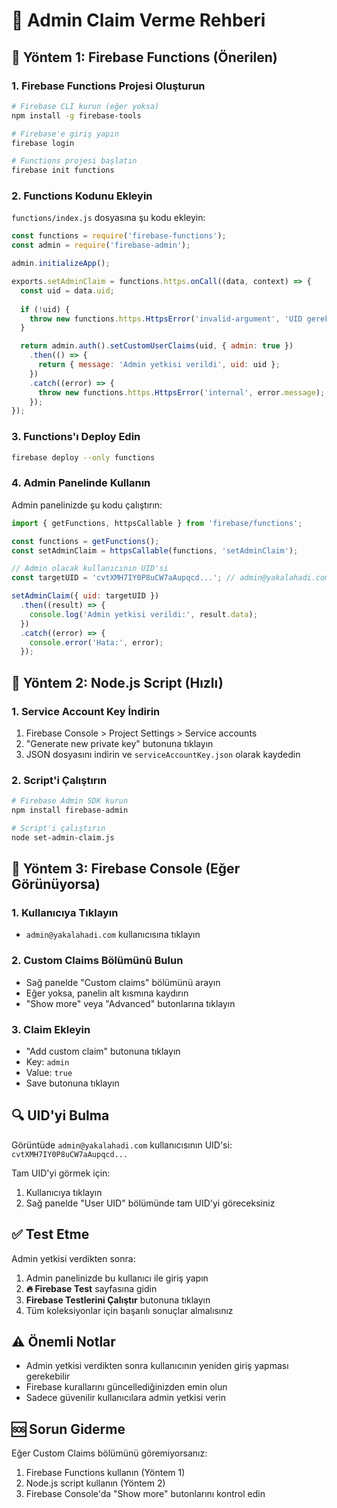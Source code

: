 # 🔐 Admin Claim Verme Rehberi

## 🎯 Yöntem 1: Firebase Functions (Önerilen)

### 1. Firebase Functions Projesi Oluşturun
```bash
# Firebase CLI kurun (eğer yoksa)
npm install -g firebase-tools

# Firebase'e giriş yapın
firebase login

# Functions projesi başlatın
firebase init functions
```

### 2. Functions Kodunu Ekleyin
`functions/index.js` dosyasına şu kodu ekleyin:

```javascript
const functions = require('firebase-functions');
const admin = require('firebase-admin');

admin.initializeApp();

exports.setAdminClaim = functions.https.onCall((data, context) => {
  const uid = data.uid;
  
  if (!uid) {
    throw new functions.https.HttpsError('invalid-argument', 'UID gerekli');
  }

  return admin.auth().setCustomUserClaims(uid, { admin: true })
    .then(() => {
      return { message: 'Admin yetkisi verildi', uid: uid };
    })
    .catch((error) => {
      throw new functions.https.HttpsError('internal', error.message);
    });
});
```

### 3. Functions'ı Deploy Edin
```bash
firebase deploy --only functions
```

### 4. Admin Panelinde Kullanın
Admin panelinizde şu kodu çalıştırın:

```javascript
import { getFunctions, httpsCallable } from 'firebase/functions';

const functions = getFunctions();
const setAdminClaim = httpsCallable(functions, 'setAdminClaim');

// Admin olacak kullanıcının UID'si
const targetUID = 'cvtXMH7IY0P8uCW7aAupqcd...'; // admin@yakalahadi.com kullanıcısının UID'si

setAdminClaim({ uid: targetUID })
  .then((result) => {
    console.log('Admin yetkisi verildi:', result.data);
  })
  .catch((error) => {
    console.error('Hata:', error);
  });
```

## 🎯 Yöntem 2: Node.js Script (Hızlı)

### 1. Service Account Key İndirin
1. Firebase Console > Project Settings > Service accounts
2. "Generate new private key" butonuna tıklayın
3. JSON dosyasını indirin ve `serviceAccountKey.json` olarak kaydedin

### 2. Script'i Çalıştırın
```bash
# Firebase Admin SDK kurun
npm install firebase-admin

# Script'i çalıştırın
node set-admin-claim.js
```

## 🎯 Yöntem 3: Firebase Console (Eğer Görünüyorsa)

### 1. Kullanıcıya Tıklayın
- `admin@yakalahadi.com` kullanıcısına tıklayın

### 2. Custom Claims Bölümünü Bulun
- Sağ panelde "Custom claims" bölümünü arayın
- Eğer yoksa, panelin alt kısmına kaydırın
- "Show more" veya "Advanced" butonlarına tıklayın

### 3. Claim Ekleyin
- "Add custom claim" butonuna tıklayın
- Key: `admin`
- Value: `true`
- Save butonuna tıklayın

## 🔍 UID'yi Bulma

Görüntüde `admin@yakalahadi.com` kullanıcısının UID'si: `cvtXMH7IY0P8uCW7aAupqcd...`

Tam UID'yi görmek için:
1. Kullanıcıya tıklayın
2. Sağ panelde "User UID" bölümünde tam UID'yi göreceksiniz

## ✅ Test Etme

Admin yetkisi verdikten sonra:

1. Admin panelinizde bu kullanıcı ile giriş yapın
2. **🔥 Firebase Test** sayfasına gidin
3. **Firebase Testlerini Çalıştır** butonuna tıklayın
4. Tüm koleksiyonlar için başarılı sonuçlar almalısınız

## ⚠️ Önemli Notlar

- Admin yetkisi verdikten sonra kullanıcının yeniden giriş yapması gerekebilir
- Firebase kurallarını güncellediğinizden emin olun
- Sadece güvenilir kullanıcılara admin yetkisi verin

## 🆘 Sorun Giderme

Eğer Custom Claims bölümünü göremiyorsanız:
1. Firebase Functions kullanın (Yöntem 1)
2. Node.js script kullanın (Yöntem 2)
3. Firebase Console'da "Show more" butonlarını kontrol edin 